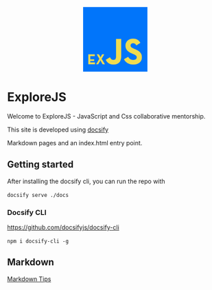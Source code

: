 <div style="width:100%;text-align:center">
<img src="./docs/images/exJSLogo.png" height="150px">
</div>

# ExploreJS

Welcome to ExploreJS - JavaScript and Css collaborative mentorship.

This site is developed using [docsify](https://github.com/docsifyjs)

Markdown pages and an index.html entry point.

## Getting started

After installing the docsify cli, you can run the repo with

`docsify serve ./docs`

### Docsify CLI

https://github.com/docsifyjs/docsify-cli

`npm i docsify-cli -g`

## Markdown

[Markdown Tips](https://www.markdownguide.org/cheat-sheet/)

